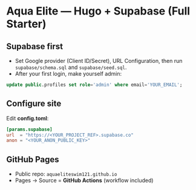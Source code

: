 
# Aqua Elite — Hugo + Supabase (Full Starter)

## Supabase first
- Set Google provider (Client ID/Secret), URL Configuration, then run `supabase/schema.sql` and `supabase/seed.sql`.
- After your first login, make yourself admin:
```sql
update public.profiles set role='admin' where email='YOUR_EMAIL';
```

## Configure site
Edit **config.toml**:
```toml
[params.supabase]
url  = "https://<YOUR_PROJECT_REF>.supabase.co"
anon = "<YOUR_ANON_PUBLIC_KEY>"
```

## GitHub Pages
- Public repo: `aquaeliteswim121.github.io`
- Pages → Source = **GitHub Actions** (workflow included)
